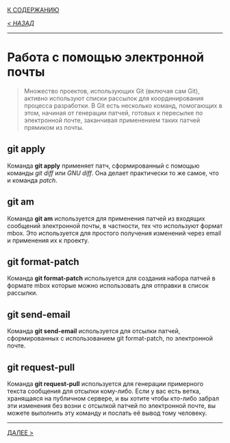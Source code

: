 [К СОДЕРЖАНИЮ](readme.md)

*[< НАЗАД](fixing.md)*

---

# Работа с помощью электронной почты

> Множество проектов, использующих Git (включая сам Git), активно используют списки рассылок для координирования процесса разработки. В Git есть несколько команд, помогающих в этом, начиная от генерации патчей, готовых к пересылке по электронной почте, заканчивая применением таких патчей прямиком из почты.


## **git apply**
Команда **git apply** применяет патч, сформированный с помощью команды *git diff* или *GNU diff*. Она делает практически то же самое, что и команда *patch*.

## **git am**
Команда **git am** используется для применения патчей из входящих сообщений электронной почты, в частности, тех что используют формат mbox. Это используется для простого получения изменений через email и применения их к проекту.

## **git format-patch**
Команда **git format-patch** используется для создания набора патчей в формате mbox которые можно использовать для отправки в список рассылки.

## **git send-email**
Команда **git send-email** используется для отсылки патчей, сформированных с использованием git format-patch, по электронной почте.

## **git request-pull**
Команда **git request-pull** используется для генерации примерного текста сообщения для отсылки кому-либо. Если у вас есть ветка, хранящаяся на публичном сервере, и вы хотите чтобы кто-либо забрал эти изменения без возни с отсылкой патчей по электронной почте, вы можете выполнить эту команду и послать её вывод тому человеку.

---
[ДАЛЕЕ >](administration.md)
